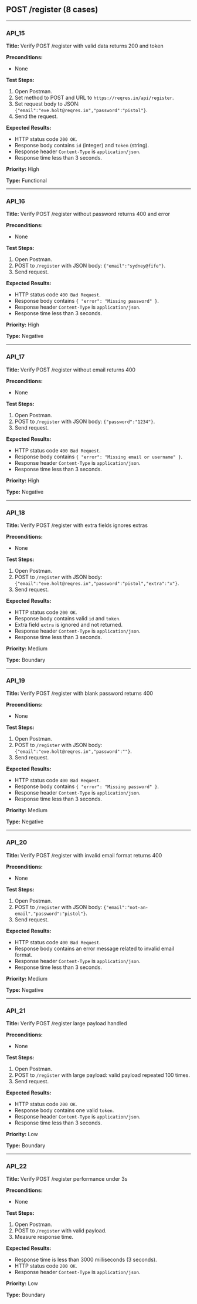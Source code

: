 ## POST /register (8 cases)

---

### API_15  
**Title:** Verify POST /register with valid data returns 200 and token  

**Preconditions:**  
- None  

**Test Steps:**  
1. Open Postman.  
2. Set method to POST and URL to `https://reqres.in/api/register`.  
3. Set request body to JSON: `{"email":"eve.holt@reqres.in","password":"pistol"}`.  
4. Send the request.  

**Expected Results:**  
- HTTP status code `200 OK`.  
- Response body contains `id` (integer) and `token` (string).  
- Response header `Content-Type` is `application/json`.  
- Response time less than 3 seconds.  

**Priority:** High  

**Type:** Functional  

---

### API_16  
**Title:** Verify POST /register without password returns 400 and error  

**Preconditions:**  
- None  

**Test Steps:**  
1. Open Postman.  
2. POST to `/register` with JSON body: `{"email":"sydney@fife"}`.  
3. Send request.  

**Expected Results:**  
- HTTP status code `400 Bad Request`.  
- Response body contains `{ "error": "Missing password" }`.  
- Response header `Content-Type` is `application/json`.  
- Response time less than 3 seconds.  

**Priority:** High  

**Type:** Negative  

---

### API_17  
**Title:** Verify POST /register without email returns 400  

**Preconditions:**  
- None  

**Test Steps:**  
1. Open Postman.  
2. POST to `/register` with JSON body: `{"password":"1234"}`.  
3. Send request.  

**Expected Results:**  
- HTTP status code `400 Bad Request`.  
- Response body contains `{ "error": "Missing email or username" }`.  
- Response header `Content-Type` is `application/json`.  
- Response time less than 3 seconds.  

**Priority:** High  

**Type:** Negative  

---

### API_18  

**Title:** Verify POST /register with extra fields ignores extras  

**Preconditions:**  
- None  

**Test Steps:**  
1. Open Postman.  
2. POST to `/register` with JSON body: `{"email":"eve.holt@reqres.in","password":"pistol","extra":"x"}`.  
3. Send request.  

**Expected Results:**  
- HTTP status code `200 OK`.  
- Response body contains valid `id` and `token`.  
- Extra field `extra` is ignored and not returned.  
- Response header `Content-Type` is `application/json`.  
- Response time less than 3 seconds.  

**Priority:** Medium  

**Type:** Boundary  

---

### API_19  
**Title:** Verify POST /register with blank password returns 400  

**Preconditions:**  
- None  

**Test Steps:**  
1. Open Postman.  
2. POST to `/register` with JSON body: `{"email":"eve.holt@reqres.in","password":""}`.  
3. Send request.  

**Expected Results:**  
- HTTP status code `400 Bad Request`.  
- Response body contains `{ "error": "Missing password" }`.  
- Response header `Content-Type` is `application/json`.  
- Response time less than 3 seconds.  

**Priority:** Medium  

**Type:** Negative  

---

### API_20  
**Title:** Verify POST /register with invalid email format returns 400  

**Preconditions:**  
- None  

**Test Steps:**  
1. Open Postman.  
2. POST to `/register` with JSON body: `{"email":"not-an-email","password":"pistol"}`.  
3. Send request.  

**Expected Results:**  
- HTTP status code `400 Bad Request`.  
- Response body contains an error message related to invalid email format.  
- Response header `Content-Type` is `application/json`.  
- Response time less than 3 seconds.  

**Priority:** Medium  

**Type:** Negative  

---

### API_21  
**Title:** Verify POST /register large payload handled  

**Preconditions:**  
- None  

**Test Steps:**  
1. Open Postman.  
2. POST to `/register` with large payload: valid payload repeated 100 times.  
3. Send request.  

**Expected Results:**  
- HTTP status code `200 OK`.  
- Response body contains one valid `token`.  
- Response header `Content-Type` is `application/json`.  
- Response time less than 3 seconds.  

**Priority:** Low  

**Type:** Boundary  

---

### API_22  
**Title:** Verify POST /register performance under 3s  

**Preconditions:**  
- None  

**Test Steps:**  
1. Open Postman.  
2. POST to `/register` with valid payload.  
3. Measure response time.  

**Expected Results:**  
- Response time is less than 3000 milliseconds (3 seconds).  
- HTTP status code `200 OK`.  
- Response header `Content-Type` is `application/json`.  

**Priority:** Low  

**Type:** Boundary 